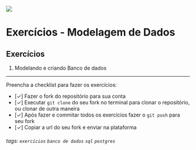![](https://i.imgur.com/xG74tOh.png)

# Exercícios - Modelagem de Dados

## Exercícios

1. Modelando e criando Banco de dados

---

Preencha a checklist para fazer os exercícios:

- [✓] Fazer o fork do repositório para sua conta
- [✓] Executar `git clone` do seu fork no terminal para clonar o repositório, ou clonar de outra maneira
- [✓] Após fazer e commitar todos os exercícios fazer o `git push` para seu fork
- [✓] Copiar a url do seu fork e enviar na plataforma

###### tags: `exercícios` `banco de dados` `sql` `postgres`
